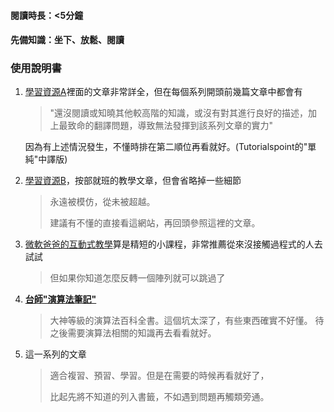 #### 閱讀時長：<5分鐘
#### 先備知識：坐下、放鬆、閱讀

### 使用說明書

  1. <a href="https://www.runoob.com/csharp/csharp-tutorial.html" target="_blank">學習資源A</a>裡面的文章非常詳全，但在每個系列開頭前幾篇文章中都會有  
      > "還沒閱讀或知曉其他較高階的知識，或沒有對其進行良好的描述，加上最致命的翻譯問題，導致無法發揮到該系列文章的實力"
     
     因為有上述情況發生，不懂時排在第二順位再看就好。(Tutorialspoint的"單純"中譯版)
     
  2. [學習資源B](https://www.tutorialspoint.com/csharp/csharp_basic_syntax.htm "tutorialsPoint")，按部就班的教學文章，但會省略掉一些細節
      
      > 永遠被模仿，從未被超越。
     >
     > 建議有不懂的直接看這網站，再回頭參照這裡的文章。  
     
  3. [微軟爸爸的互動式教學](https://docs.microsoft.com/zh-tw/dotnet/csharp/tour-of-csharp/tutorials/hello-world "聖經")算是精短的小課程，非常推薦從來沒接觸過程式的人去試試  
     
      > 但如果你知道怎麼反轉一個陣列就可以跳過了

  4. <u>**台師"演算法筆記"**</u>

      > 大神等級的演算法百科全書。這個坑太深了，有些東西確實不好懂。
      > 待之後需要演算法相關的知識再去看看就好。

  5. 這一系列的文章

      > 適合複習、預習、學習。但是在需要的時候再看就好了，
      >
      > 比起先將不知道的列入書籤，不如遇到問題再觸類旁通。
